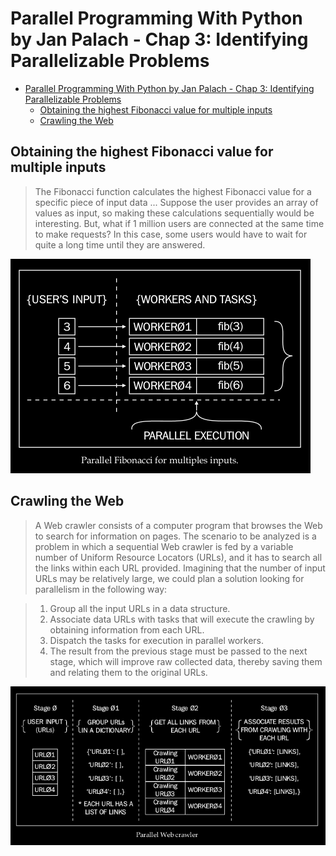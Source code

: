 # Parallel Programming With Python by Jan Palach - Chap 3: Identifying Parallelizable Problems

<!-- toc orderedList:0 -->

- [Parallel Programming With Python by Jan Palach - Chap 3: Identifying Parallelizable Problems](#parallel-programming-with-python-by-jan-palach-chap-3-identifying-parallelizable-problems)
	- [Obtaining the highest Fibonacci value for multiple inputs](#obtaining-the-highest-fibonacci-value-for-multiple-inputs)
	- [Crawling the Web](#crawling-the-web)

<!-- tocstop -->

 ## Obtaining the highest Fibonacci value for multiple inputs

> The Fibonacci function calculates the highest Fibonacci value for a specific piece of input data ... Suppose the user provides an array of values as input, so making these calculations sequentially would be interesting. But, what if 1 million users are connected at the same time to make requests? In this case, some users would have to wait for quite a long time until they are answered.

![Parallel Fibonacci for multiple inputs](assets/py-parallel-c3_parallelizable_problem-dd171.png)

## Crawling the Web

> A Web crawler consists of a computer program that browses the Web to search for information on pages. The scenario to be analyzed is a problem in which a sequential Web crawler is fed by a variable number of Uniform Resource Locators (URLs), and it has to search all the links within each URL provided. Imagining that the number of input URLs may be relatively large, we could plan a solution looking for parallelism in the following way:

> 1. Group all the input URLs in a data structure.
> 2. Associate data URLs with tasks that will execute the crawling by obtaining information from each URL.
> 3. Dispatch the tasks for execution in parallel workers.
> 4. The result from the previous stage must be passed to the next stage, which will improve raw collected data, thereby saving them and relating them to the original URLs.

![Parallel Web crawler](assets/py-parallel-c3_parallelizable_problem-3b88b.png)
